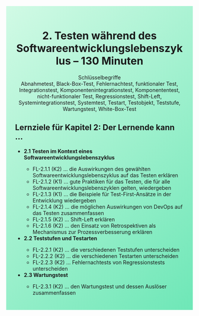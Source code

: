 <div class="rounded-lg border shadow-sm" style="background: linear-gradient(135deg,#D1FAE5 0%,#6EE7B7 100%); padding: 24px; border-color: #34D399">
  <header style="margin-bottom:12px">
    <h1 class="text-2xl font-bold text-gray-900">2. Testen während des Softwareentwicklungslebenszyklus – 130 Minuten</h1>
    <p class="text-sm text-gray-700">Schlüsselbegriffe<br>
    Abnahmetest, Black-Box-Test, Fehlernachtest, funktionaler Test, Integrationstest,
    Komponentenintegrationstest, Komponententest, nicht-funktionaler Test, Regressionstest,
    Shift-Left, Systemintegrationstest, Systemtest, Testart, Testobjekt, Teststufe, Wartungstest,
    White-Box-Test</p>
  </header>
  <article class="prose max-w-none">
    <h2 class="text-xl font-semibold">Lernziele für Kapitel 2: Der Lernende kann ...</h2>
    <ul>
      <li><strong>2.1 Testen im Kontext eines Softwareentwicklungslebenszyklus</strong></li>
      <ul>
        <li>FL-2.1.1 (K2) ... die Auswirkungen des gewählten Softwareentwicklungslebenszyklus auf das Testen erklären</li>
        <li>FL-2.1.2 (K1) ... gute Praktiken für das Testen, die für alle Softwareentwicklungslebenszyklen gelten, wiedergeben</li>
        <li>FL-2.1.3 (K1) ... die Beispiele für Test-First-Ansätze in der Entwicklung wiedergeben</li>
        <li>FL-2.1.4 (K2) ... die möglichen Auswirkungen von DevOps auf das Testen zusammenfassen</li>
        <li>FL-2.1.5 (K2) ... Shift-Left erklären</li>
        <li>FL-2.1.6 (K2) ... den Einsatz von Retrospektiven als Mechanismus zur Prozessverbesserung erklären</li>
      </ul>
      <li><strong>2.2 Teststufen und Testarten</strong></li>
      <ul>
        <li>FL-2.2.1 (K2) ... die verschiedenen Teststufen unterscheiden</li>
        <li>FL-2.2.2 (K2) ... die verschiedenen Testarten unterscheiden</li>
        <li>FL-2.2.3 (K2) ... Fehlernachtests von Regressionstests unterscheiden</li>
      </ul>
      <li><strong>2.3 Wartungstest</strong></li>
      <ul>
        <li>FL-2.3.1 (K2) ... den Wartungstest und dessen Auslöser zusammenfassen</li>
      </ul>
    </ul>
  </article>
</div>
